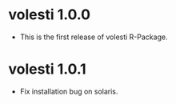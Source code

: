 # volesti 1.0.0

* This is the first release of volesti R-Package.

# volesti 1.0.1

* Fix installation bug on solaris.


